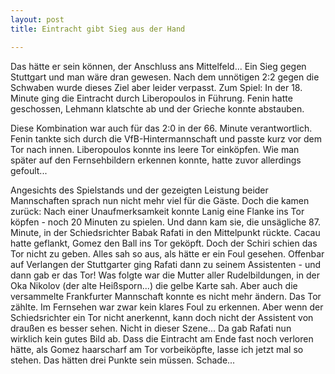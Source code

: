 ```yaml
---
layout: post
title: Eintracht gibt Sieg aus der Hand

---
```


Das hätte er sein können, der Anschluss ans Mittelfeld... Ein Sieg gegen Stuttgart und man wäre dran gewesen. Nach dem unnötigen 2:2 gegen die Schwaben wurde dieses Ziel aber leider verpasst. Zum Spiel: In der 18. Minute ging die Eintracht durch Liberopoulos in Führung. Fenin hatte geschossen, Lehmann klatschte ab und der Grieche konnte abstauben.

Diese Kombination war auch für das 2:0 in der 66. Minute verantwortlich. Fenin tankte sich durch die VfB-Hintermannschaft und passte kurz vor dem Tor nach innen. Liberopoulos konnte ins leere Tor einköpfen. Wie man später auf den Fernsehbildern erkennen konnte, hatte zuvor allerdings gefoult...

Angesichts des Spielstands und der gezeigten Leistung beider Mannschaften sprach nun nicht mehr viel für die Gäste. Doch die kamen zurück: Nach einer Unaufmerksamkeit konnte Lanig eine Flanke ins Tor köpfen - noch 20 Minuten zu spielen. Und dann kam sie, die unsägliche 87. Minute, in der Schiedsrichter Babak Rafati in den Mittelpunkt rückte. Cacau hatte geflankt, Gomez den Ball ins Tor geköpft. Doch der Schiri schien das Tor nicht zu geben. Alles sah so aus, als hätte er ein Foul gesehen. Offenbar auf Verlangen der Stuttgarter ging Rafati dann zu seinem Assistenten - und dann gab er das Tor! Was folgte war die Mutter aller Rudelbildungen, in der Oka Nikolov (der alte Heißsporn...) die gelbe Karte sah. Aber auch die versammelte Frankfurter Mannschaft konnte es nicht mehr ändern. Das Tor zählte. Im Fernsehen war zwar kein klares Foul zu erkennen. Aber wenn der Schiedsrichter ein Tor nicht anerkennt, kann doch nicht der Assistent von draußen es besser sehen. Nicht in dieser Szene... Da gab Rafati nun wirklich kein gutes Bild ab. Dass die Eintracht am Ende fast noch verloren hätte, als Gomez haarscharf am Tor vorbeiköpfte, lasse ich jetzt mal so stehen. Das hätten drei Punkte sein müssen. Schade...
